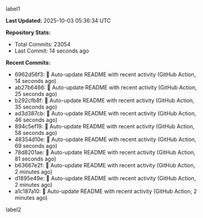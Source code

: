 
label1 
<!-- ACTIVITY_START -->
**Last Updated:** 2025-10-03 05:36:34 UTC

**Repository Stats:**
- Total Commits: 23054
- Last Commit: 14 seconds ago

**Recent Commits:**
- 6962d56f3: 🤖 Auto-update README with recent activity (GitHub Action, 14 seconds ago)
- ab27b6466: 🤖 Auto-update README with recent activity (GitHub Action, 25 seconds ago)
- b292cfb8f: 🤖 Auto-update README with recent activity (GitHub Action, 35 seconds ago)
- ad3d387cb: 🤖 Auto-update README with recent activity (GitHub Action, 46 seconds ago)
- 894c5ef19: 🤖 Auto-update README with recent activity (GitHub Action, 58 seconds ago)
- 48354d10e: 🤖 Auto-update README with recent activity (GitHub Action, 69 seconds ago)
- 78d8201ae: 🤖 Auto-update README with recent activity (GitHub Action, 81 seconds ago)
- b63667e2f: 🤖 Auto-update README with recent activity (GitHub Action, 2 minutes ago)
- d1895e49e: 🤖 Auto-update README with recent activity (GitHub Action, 2 minutes ago)
- a1c187a10: 🤖 Auto-update README with recent activity (GitHub Action, 2 minutes ago)
<!-- ACTIVITY_END -->

label2
